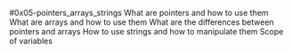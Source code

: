 #0x05-pointers_arrays_strings
What are pointers and how to use them
What are arrays and how to use them
What are the differences between pointers and arrays
How to use strings and how to manipulate them
Scope of variables
